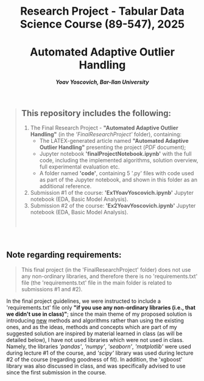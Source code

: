 # <center>Research Project - Tabular Data Science Course (89-547), 2025</center>
# <center><b>Automated Adaptive Outlier Handling</b></center>
<p align="center"><b><i>Yoav Yoscovich, Bar-Ilan University<br/></i></b></p>


<br/>



> ## This repository includes the following:
> <div> <ol><li>The Final Research Project - <b>"Automated Adaptive Outlier Handling"</b> (in the <i>'FinalResearchProject'</i> folder), containing:<ul><li>The LATEX-generated article named <b>"Automated Adaptive Outlier Handling"</b> presenting the project (<i>PDF</i> document);</li><li>Jupyter notebook <b>'finalProjectNotebook.ipynb'</b> with the full code, including the implemented algorithms, solution overview, full experimental evaluation etc.</li><li>A folder named <b>'code'</b>, containing 5 '.py' files with code used as part of the Jupyter notebook, and shown in this folder as an additional reference.</li></ul></li><li>Submission #1 of the course: <b>'Ex1YoavYoscovich.ipynb'</b> Jupyter notebook (EDA, Basic Model Analysis).</li><li>Submission #2 of the course: <b>'Ex2YoavYoscovich.ipynb'</b> Jupyter notebook (EDA, Basic Model Analysis).</li></ol><br></div>


<br/>

## Note regarding requirements:
> This final project (in the 'FinalResearchProject' folder) does not use any non-ordinary libraries, and therefore there is no 'requirements.txt' file (the 'requirements.txt' file in the main folder is related to submissions #1 and #2).<br>

In the final project guidelines, we were instructed to include a 'requirements.txt' file only <b>"if you use any non-ordinary libraries (i.e., that we didn't use in class)"</b>; since the main theme of my proposed solution is introducing <u>new</u> methods and algorithms rather than using the existing ones, and as the ideas, methods and concepts which are part of my suggested solution are inspired by material learned in class (as will be detailed below), I have not used libraries which were not used in class. Namely, the libraries <i>'pandas'</i>, <i>'numpy'</i>, <i>'seaborn'</i>, <i>'matplotlib'</i> were used during lecture #1 of the course, and <i>'scipy'</i> library was used during lecture #2 of the course (regarding goodness of fit). In addition, the 'xgboost' library was also discussed in class, and was specifically advised to use since the first submission in the course.



